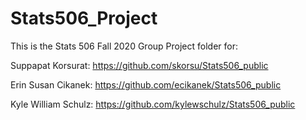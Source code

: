 # Stats506_Project

This is the Stats 506 Fall 2020 Group Project folder for:

Suppapat Korsurat: https://github.com/skorsu/Stats506_public

Erin Susan Cikanek: https://github.com/ecikanek/Stats506_public

Kyle William Schulz: https://github.com/kylewschulz/Stats506_public

